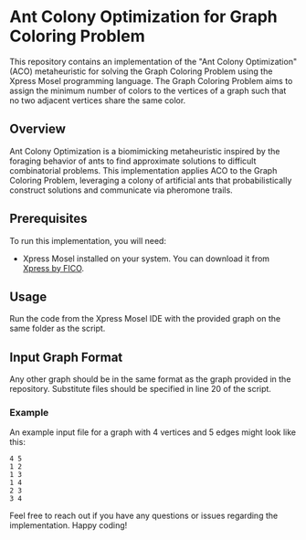 # Ant Colony Optimization for Graph Coloring Problem

This repository contains an implementation of the "Ant Colony Optimization" (ACO) metaheuristic for solving the Graph Coloring Problem using the Xpress Mosel programming language. The Graph Coloring Problem aims to assign the minimum number of colors to the vertices of a graph such that no two adjacent vertices share the same color.

## Overview

Ant Colony Optimization is a biomimicking metaheuristic inspired by the foraging behavior of ants to find approximate solutions to difficult combinatorial problems. This implementation applies ACO to the Graph Coloring Problem, leveraging a colony of artificial ants that probabilistically construct solutions and communicate via pheromone trails.

## Prerequisites

To run this implementation, you will need:

- Xpress Mosel installed on your system. You can download it from [Xpress by FICO](https://www.fico.com/en/products/fico-xpress-optimization).

## Usage

Run the code from the Xpress Mosel IDE with the provided graph on the same folder as the script. 

## Input Graph Format

Any other graph should be in the same format as the graph provided in the repository. Substitute files should be specified in line 20 of the script.

### Example

An example input file for a graph with 4 vertices and 5 edges might look like this:
```
4 5
1 2
1 3
1 4
2 3
3 4
```

Feel free to reach out if you have any questions or issues regarding the implementation. Happy coding!
